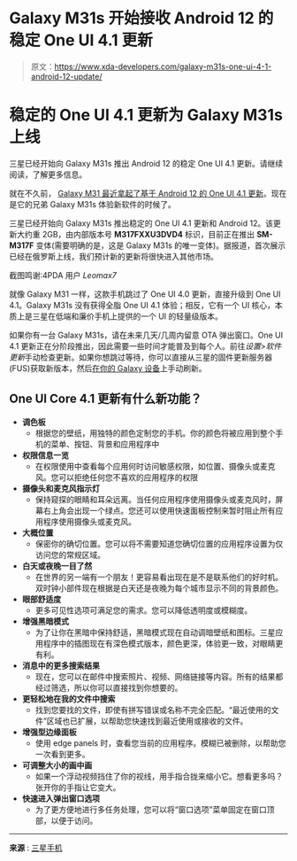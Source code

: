 # Galaxy M31s 开始接收 Android 12 的稳定 One UI 4.1 更新

> 原文：<https://www.xda-developers.com/galaxy-m31s-one-ui-4-1-android-12-update/>

# 稳定的 One UI 4.1 更新为 Galaxy M31s 上线

三星已经开始向 Galaxy M31s 推出 Android 12 的稳定 One UI 4.1 更新。请继续阅读，了解更多信息。

就在不久前， [Galaxy M31 最近拿起了基于 Android 12 的 One UI 4.1 更新](https://www.xda-developers.com/samsung-galaxy-m31-one-ui-4-1-android-12/)。现在是它的兄弟 Galaxy M31s 体验新软件的时候了。

三星已经开始向 Galaxy M31s 推出稳定的 One UI 4.1 更新和 Android 12。该更新大约重 2GB，由内部版本号 **M317FXXU3DVD4** 标识，目前正在推出 **SM-M317F** 变体(需要明确的是，这是 Galaxy M31s 的唯一变体)。据报道，首次展示已经在俄罗斯上线，我们预计新的更新将很快进入其他市场。

截图鸣谢:4PDA 用户 *Leomax7*

就像 Galaxy M31 一样，这款手机跳过了 One UI 4.0 更新，直接升级到 One UI 4.1。Galaxy M31s 没有获得全脂 One UI 4.1 体验；相反，它有一个 UI 核心，本质上是三星在低端和廉价手机上提供的一个 UI 的轻量级版本。

如果你有一台 Galaxy M31s，请在未来几天/几周内留意 OTA 弹出窗口。One UI 4.1 更新正在分阶段推出，因此需要一些时间才能普及到每个人。前往*设置>软件更新*手动检查更新。如果你想跳过等待，你可以直接从三星的固件更新服务器(FUS)获取新版本，然后[在你的 Galaxy 设备](https://www.xda-developers.com/how-to-update-samsung-galaxy-smartphone/)上手动刷新。

## One UI Core 4.1 更新有什么新功能？

*   **调色板**
    *   根据您的壁纸，用独特的颜色定制您的手机。你的颜色将被应用到整个手机的菜单、按钮、背景和应用程序中
*   **权限信息一览**
    *   在权限使用中查看每个应用何时访问敏感权限，如位置、摄像头或麦克风。您可以拒绝任何您不喜欢的应用程序的权限
*   **摄像头和麦克风指示灯**
    *   保持窥探的眼睛和耳朵远离。当任何应用程序使用摄像头或麦克风时，屏幕右上角会出现一个绿点。您还可以使用快速面板控制来暂时阻止所有应用程序使用摄像头或麦克风。
*   **大概位置**
    *   保密你的确切位置。您可以将不需要知道您确切位置的应用程序设置为仅访问您的常规区域。
*   **白天或夜晚一目了然**
    *   在世界的另一端有一个朋友！更容易看出现在是不是联系他们的好时机。双时钟小部件现在根据是白天还是夜晚为每个城市显示不同的背景颜色。
*   **眼部舒适度**
    *   更多可见性选项可满足您的需求。您可以降低透明度或模糊度。
*   **增强黑暗模式**
    *   为了让你在黑暗中保持舒适，黑暗模式现在自动调暗壁纸和图标。三星应用程序中的插图现在有深色模式版本，颜色更深，体验更一致，对眼睛更有利。
*   **消息中的更多搜索结果**
    *   现在，您可以在邮件中搜索照片、视频、网络链接等内容。所有的结果都经过筛选，所以你可以直接找到你想要的。
*   **更轻松地在我的文件中搜索**
    *   找到您要找的文件，即使有拼写错误或名称不完全匹配。“最近使用的文件”区域也已扩展，以帮助您快速找到最近使用或接收的文件。
*   **增强型边缘面板**
    *   使用 edge panels 时，查看您当前的应用程序。模糊已被删除，以帮助您一次看到更多。
*   **可调整大小的画中画**
    *   如果一个浮动视频挡住了你的视线，用手指合拢来缩小它。想看更多吗？张开你的手指让它变大。
*   **快速进入弹出窗口选项**
    *   为了更方便地进行多任务处理，您可以将“窗口选项”菜单固定在窗口顶部，以便于访问。

* * *

**来源** : [三星手机](https://doc.samsungmobile.com/SM-M317F/SER/doc.html)